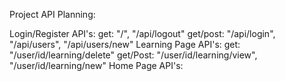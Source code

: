 Project API Planning:

Login/Register API's:
  get: "/", "/api/logout"
  get/post: "/api/login", "/api/users", "/api/users/new"
Learning Page API's:
    get: "/user/id/learning/delete"
    get/Post: "/user/id/learning/view", "/user/id/learning/new"
Home Page API's:
  
